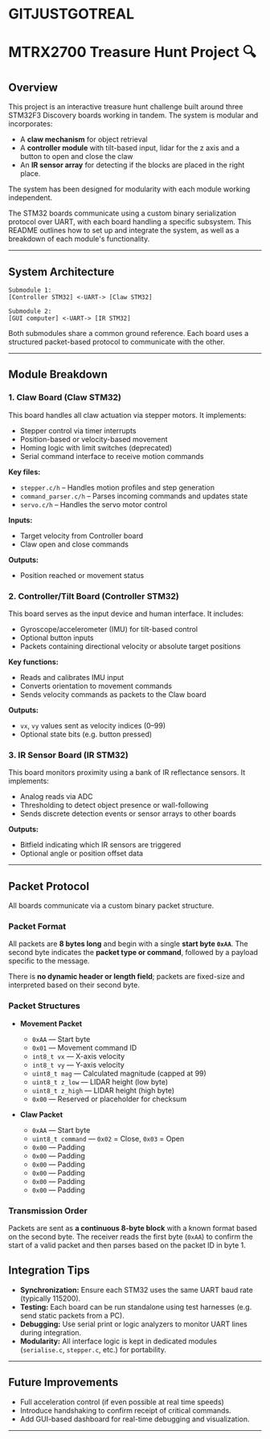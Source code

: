 # GITJUSTGOTREAL
# MTRX2700 Treasure Hunt Project 🔍

## Overview

This project is an interactive treasure hunt challenge built around three STM32F3 Discovery boards working in tandem. The system is modular and incorporates:
- A **claw mechanism** for object retrieval
- A **controller module** with tilt-based input, lidar for the z axis and a button to open and close the claw
- An **IR sensor array** for detecting if the blocks are placed in the right place.

The system has been designed for modularity with each module working independent.

The STM32 boards communicate using a custom binary serialization protocol over UART, with each board handling a specific subsystem. This README outlines how to set up and integrate the system, as well as a breakdown of each module's functionality.

---

## System Architecture

```
Submodule 1:
[Controller STM32] <-UART-> [Claw STM32]

Submodule 2:
[GUI computer] <-UART-> [IR STM32]
```


Both submodules share a common ground reference. Each board uses a structured packet-based protocol to communicate with the other.

---

## Module Breakdown

### 1. Claw Board (Claw STM32)
This board handles all claw actuation via stepper motors. It implements:
- Stepper control via timer interrupts
- Position-based or velocity-based movement
- Homing logic with limit switches (deprecated)
- Serial command interface to receive motion commands

**Key files:**
- `stepper.c/h` – Handles motion profiles and step generation
- `command_parser.c/h` – Parses incoming commands and updates state
- `servo.c/h` – Handles the servo motor control

**Inputs:**
- Target velocity from Controller board
- Claw open and close commands

**Outputs:**
- Position reached or movement status

### 2. Controller/Tilt Board (Controller STM32)
This board serves as the input device and human interface. It includes:
- Gyroscope/accelerometer (IMU) for tilt-based control
- Optional button inputs
- Packets containing directional velocity or absolute target positions

**Key functions:**
- Reads and calibrates IMU input
- Converts orientation to movement commands
- Sends velocity commands as packets to the Claw board

**Outputs:**
- `vx`, `vy` values sent as velocity indices (0–99)
- Optional state bits (e.g. button pressed)

### 3. IR Sensor Board (IR STM32)
This board monitors proximity using a bank of IR reflectance sensors. It implements:
- Analog reads via ADC
- Thresholding to detect object presence or wall-following
- Sends discrete detection events or sensor arrays to other boards

**Outputs:**
- Bitfield indicating which IR sensors are triggered
- Optional angle or position offset data

---

## Packet Protocol

All boards communicate via a custom binary packet structure.

### Packet Format

All packets are **8 bytes long** and begin with a single **start byte `0xAA`**. The second byte indicates the **packet type or command**, followed by a payload specific to the message.

There is **no dynamic header or length field**; packets are fixed-size and interpreted based on their second byte.

### Packet Structures

- **Movement Packet**
  - `0xAA` — Start byte
  - `0x01` — Movement command ID
  - `int8_t vx` — X-axis velocity
  - `int8_t vy` — Y-axis velocity
  - `uint8_t mag` — Calculated magnitude (capped at 99)
  - `uint8_t z_low` — LIDAR height (low byte)
  - `uint8_t z_high` — LIDAR height (high byte)
  - `0x00` — Reserved or placeholder for checksum

- **Claw Packet**
  - `0xAA` — Start byte
  - `uint8_t command` — `0x02` = Close, `0x03` = Open
  - `0x00` — Padding
  - `0x00` — Padding
  - `0x00` — Padding
  - `0x00` — Padding
  - `0x00` — Padding
  - `0x00` — Padding

### Transmission Order

Packets are sent as **a continuous 8-byte block** with a known format based on the second byte. The receiver reads the first byte (`0xAA`) to confirm the start of a valid packet and then parses based on the packet ID in byte 1.


## Integration Tips

- **Synchronization:** Ensure each STM32 uses the same UART baud rate (typically 115200).
- **Testing:** Each board can be run standalone using test harnesses (e.g. send static packets from a PC).
- **Debugging:** Use serial print or logic analyzers to monitor UART lines during integration.
- **Modularity:** All interface logic is kept in dedicated modules (`serialise.c`, `stepper.c`, etc.) for portability.

---

## Future Improvements

- Full acceleration control (if even possible at real time speeds)
- Introduce handshaking to confirm receipt of critical commands.
- Add GUI-based dashboard for real-time debugging and visualization.

---
